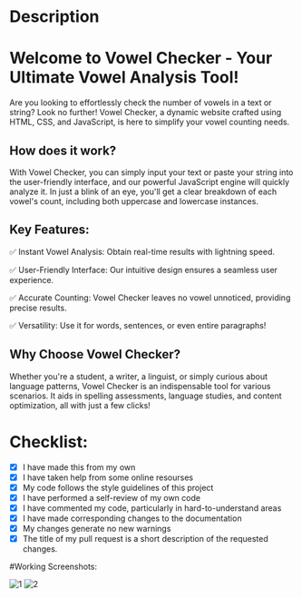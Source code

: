 # Description

<h1>Welcome to Vowel Checker - Your Ultimate Vowel Analysis Tool!</h1>

Are you looking to effortlessly check the number of vowels in a text or string? Look no further! Vowel Checker, a dynamic website crafted using HTML, CSS, and JavaScript, is here to simplify your vowel counting needs.


<h2>How does it work?</h2>

With Vowel Checker, you can simply input your text or paste your string into the user-friendly interface, and our powerful JavaScript engine will quickly analyze it. In just a blink of an eye, you'll get a clear breakdown of each vowel's count, including both uppercase and lowercase instances.

<h2>Key Features:</h2>

✅ Instant Vowel Analysis: Obtain real-time results with lightning speed.

✅ User-Friendly Interface: Our intuitive design ensures a seamless user experience.

✅ Accurate Counting: Vowel Checker leaves no vowel unnoticed, providing precise results.

✅ Versatility: Use it for words, sentences, or even entire paragraphs!



<h2>Why Choose Vowel Checker?</h2>

Whether you're a student, a writer, a linguist, or simply curious about language patterns, Vowel Checker is an indispensable tool for various scenarios. It aids in spelling assessments, language studies, and content optimization, all with just a few clicks!


# Checklist:

<!----Please delete options that are not relevant.And in order to tick the check box just but x inside them for example [x] like this----->
- [x] I have made this from my own
- [x] I have taken help from some online resourses 
- [x] My code follows the style guidelines of this project
- [x] I have performed a self-review of my own code
- [x] I have commented my code, particularly in hard-to-understand areas
- [x] I have made corresponding changes to the documentation
- [x] My changes generate no new warnings
- [x] The title of my pull request is a short description of the requested changes.

#Working Screenshots:

![1](https://github.com/iamabir04/Vowel-Checker/assets/108453813/c7823e0f-20b2-4535-9a78-982813fc1a26)
![2](https://github.com/iamabir04/Vowel-Checker/assets/108453813/4d34bf8b-185d-4a86-9c89-0fb214809687)



